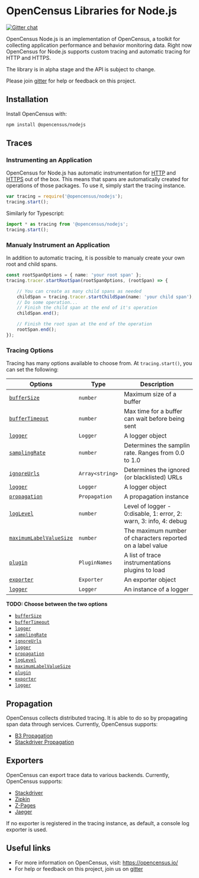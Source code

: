 # OpenCensus Libraries for Node.js
[![Gitter chat][gitter-image]][gitter-url]

OpenCensus Node.js is an implementation of OpenCensus, a toolkit for collecting application performance and behavior monitoring data. Right now OpenCensus for Node.js supports custom tracing and automatic tracing for HTTP and HTTPS.

The library is in alpha stage and the API is subject to change.

Please join [gitter](https://gitter.im/census-instrumentation/Lobby) for help or feedback on this project.

## Installation

Install OpenCensus with:

```bash
npm install @opencensus/nodejs
```

## Traces

### Instrumenting an Application

OpenCensus for Node.js has automatic instrumentation for [HTTP](https://github.com/census-instrumentation/opencensus-node/blob/master/packages/opencensus-instrumentation-http/README.md) and [HTTPS](https://github.com/census-instrumentation/opencensus-node/blob/master/packages/opencensus-instrumentation-https/README.md) out of the box. This means that spans are automatically created for operations of those packages. To use it, simply start the tracing instance.

```javascript
var tracing = require('@opencensus/nodejs');
tracing.start();
```

Similarly for Typescript:

```typescript
import * as tracing from '@opencensus/nodejs';
tracing.start();
```

### Manualy Instrument an Application

In addition to automatic tracing, it is possible to manualy create your own root and child spans. 

```typescript
const rootSpanOptions = { name: 'your root span' };
tracing.tracer.startRootSpan(rootSpanOptions, (rootSpan) => {

    // You can create as many child spans as needed
    childSpan = tracing.tracer.startChildSpan(name: 'your child span');
    // Do some operation...
    // Finish the child span at the end of it's operation
    childSpan.end();

    // Finish the root span at the end of the operation
    rootSpan.end();
});
```

### Tracing Options

Tracing has many options available to choose from. At `tracing.start()`, you can set the following:

| Options | Type | Description |
| ------- | ---- | ----------- |
| [`bufferSize`](https://github.com/census-instrumentation/opencensus-node/blob/master/packages/opencensus-core/src/trace/config/types.ts#L25) | `number` | Maximum size of a buffer |
| [`bufferTimeout`](https://github.com/census-instrumentation/opencensus-node/blob/master/packages/opencensus-core/src/trace/config/types.ts#L27) | `number` | Max time for a buffer can wait before being sent |
| [`logger`](https://github.com/census-instrumentation/opencensus-node/blob/master/packages/opencensus-core/src/trace/config/types.ts#L29) | `Logger` | A logger object |
| [`samplingRate`](https://github.com/census-instrumentation/opencensus-node/blob/master/packages/opencensus-core/src/trace/config/types.ts#L35) | `number` | Determines the samplin rate. Ranges from 0.0 to 1.0 |
| [`ignoreUrls`](https://github.com/census-instrumentation/opencensus-node/blob/master/packages/opencensus-core/src/trace/config/types.ts#L37) | `Array<string>` | Determines the ignored (or blacklisted) URLs |
| [`logger`](https://github.com/census-instrumentation/opencensus-node/blob/master/packages/opencensus-core/src/trace/config/types.ts#L39) | `Logger` | A logger object |
| [`propagation`](https://github.com/census-instrumentation/opencensus-node/blob/master/packages/opencensus-core/src/trace/config/types.ts#L41) | `Propagation` | A propagation instance |
| [`logLevel`](https://github.com/census-instrumentation/opencensus-node/blob/master/packages/opencensus-core/src/trace/config/types.ts#L47) | `number` | Level of logger - 0:disable, 1: error, 2: warn, 3: info, 4: debug |
| [`maximumLabelValueSize`](https://github.com/census-instrumentation/opencensus-node/blob/master/packages/opencensus-core/src/trace/config/types.ts#L52) | `number` | The maximum number of characters reported on a label value |
| [`plugin`](https://github.com/census-instrumentation/opencensus-node/blob/master/packages/opencensus-core/src/trace/config/types.ts#L68) | `PluginNames` | A list of trace instrumentations plugins to load |
| [`exporter`](https://github.com/census-instrumentation/opencensus-node/blob/master/packages/opencensus-core/src/trace/config/types.ts#L70) | `Exporter` | An exporter object |
| [`logger`](https://github.com/census-instrumentation/opencensus-node/blob/master/packages/opencensus-core/src/trace/config/types.ts#L72) | `Logger` | An instance of a logger |

**TODO: Choose between the two options**

- [`bufferSize`](https://github.com/census-instrumentation/opencensus-node/blob/master/packages/opencensus-core/src/trace/config/types.ts#L25)
- [`bufferTimeout`](https://github.com/census-instrumentation/opencensus-node/blob/master/packages/opencensus-core/src/trace/config/types.ts#L27)
- [`logger`](https://github.com/census-instrumentation/opencensus-node/blob/master/packages/opencensus-core/src/trace/config/types.ts#L29)
- [`samplingRate`](https://github.com/census-instrumentation/opencensus-node/blob/master/packages/opencensus-core/src/trace/config/types.ts#L35)
- [`ignoreUrls`](https://github.com/census-instrumentation/opencensus-node/blob/master/packages/opencensus-core/src/trace/config/types.ts#L37)
- [`logger`](https://github.com/census-instrumentation/opencensus-node/blob/master/packages/opencensus-core/src/trace/config/types.ts#L39)
- [`propagation`](https://github.com/census-instrumentation/opencensus-node/blob/master/packages/opencensus-core/src/trace/config/types.ts#L41)
- [`logLevel`](https://github.com/census-instrumentation/opencensus-node/blob/master/packages/opencensus-core/src/trace/config/types.ts#L47)
- [`maximumLabelValueSize`](https://github.com/census-instrumentation/opencensus-node/blob/master/packages/opencensus-core/src/trace/config/types.ts#L52)
- [`plugin`](https://github.com/census-instrumentation/opencensus-node/blob/master/packages/opencensus-core/src/trace/config/types.ts#L68)
- [`exporter`](https://github.com/census-instrumentation/opencensus-node/blob/master/packages/opencensus-core/src/trace/config/types.ts#L70)
- [`logger`](https://github.com/census-instrumentation/opencensus-node/blob/master/packages/opencensus-core/src/trace/config/types.ts#L72)

## Propagation

OpenCensus collects distributed tracing. It is able to do so by propagating span data through services. Currently, OpenCensus supports:

- [B3 Propagation](https://github.com/census-instrumentation/opencensus-node/blob/master/packages/opencensus-propagation-b3/README.md)
- [Stackdriver Propagation](https://github.com/census-instrumentation/opencensus-node/blob/master/packages/opencensus-propagation-stackdriver/README.md)

## Exporters

OpenCensus can export trace data to various backends. Currently, OpenCensus supports:

- [Stackdriver](https://github.com/census-instrumentation/opencensus-node/blob/master/packages/opencensus-exporter-stackdriver/README.md)
- [Zipkin](https://github.com/census-instrumentation/opencensus-node/blob/master/packages/opencensus-exporter-zipkin/README.md)
- [Z-Pages](https://github.com/census-instrumentation/opencensus-node/blob/master/packages/opencensus-exporter-zpages/README.md)
- [Jaeger](https://github.com/census-instrumentation/opencensus-node/blob/master/packages/opencensus-exporter-jaeger/README.md)

If no exporter is registered in the tracing instance, as default, a console log exporter is used.

## Useful links
- For more information on OpenCensus, visit: <https://opencensus.io/>
- For help or feedback on this project, join us on [gitter](https://gitter.im/census-instrumentation/Lobby)

[gitter-image]: https://badges.gitter.im/census-instrumentation/lobby.svg
[gitter-url]: https://gitter.im/census-instrumentation/lobby?utm_source=badge&utm_medium=badge&utm_campaign=pr-badge&utm_content=badge

